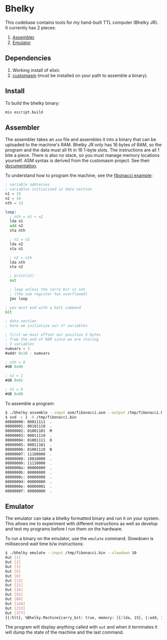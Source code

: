 # Bhelky

This codebase contains tools for my hand-built TTL computer (Bhelky JR). It currently has 2 pieces:

1. [Assembler](#Assembler)
2. [Emulator](#Emulator)

## Dependencies

1. Working install of elixir.
2. [customasm](https://github.com/hlorenzi/customasm) (must be installed on your path to assemble a binary).

## Install

To build the bhelky binary:

```bash
mix escript.build
```

## Assembler

The assembler takes an `asm` file and assembles it into a binary that can be uploaded
to the machine's RAM. Bhelky JR only has 16 bytes of RAM, so the program and the data must all fit
in 16 1-byte slots. The instructions are all 1 bite a piece. There is also no stack, so you must manage memory locations yourself.
ASM syntax is derived from the customasm project. See their [documentation](https://github.com/hlorenzi/customasm/blob/master/doc/index.md).

To understand how to program the machine, see the [fibonacci example](asm/fibonacci.asm):

```asm
; variable addresses
; variables initialized in data section
n1 = 15
n2 = 14
nth = 13

loop:
  ; nth = n1 + n2
  lda n1
  add n2
  sta nth

  ; n1 = n2
  lda n2
  sta n1

  ; n2 = nth
  lda nth
  sta n2

  ; print(n2)
  out

  ; loop unless the carry bit is set
  ; (the sum register has overflowed)
  jnc loop

; you must end with a halt command
hlt

; data section
; here we initialize our n* variables

; first we must offset our position 3 bytes
; from the end of RAM since we are storing
; 3 variables
numvars = 3
#addr 0x10 - numvars

; nth = 0
#d8 0x00

; n2 = 1
#d8 0x01

; n1 = 0
#d8 0x00
```

To assemble a program:

```bash
$ ./bhelky assemble --input asm/fibonacci.asm --output /tmp/fibonacci.bin
$ xxd -c 1 -b /tmp/fibonacci.bin                                                                            (bhelky) 15:36:52
00000000: 00011111  .
00000001: 00101110  .
00000002: 01001101  M
00000003: 00011110  .
00000004: 01001111  O
00000005: 00011101  .
00000006: 01001110  N
00000007: 11100000  .
00000008: 10010000  .
00000009: 11110000  .
0000000a: 00000000  .
0000000b: 00000000  .
0000000c: 00000000  .
0000000d: 00000000  .
0000000e: 00000001  .
0000000f: 00000000  .
```

## Emulator

The emulator can take a bhelky formatted binary and run it on your system. This allows me to experiment
with different instructions as well as develop and test my programs before I run them on the
hardware.

To run a binary on the emulator, use the `emulate` command.
Slowdown is millisecond wait time b/w instructions:

```bash
$ ./bhelky emulate --input /tmp/fibonacci.bin --slowdown 10
Out [1]
Out [2]
Out [3]
Out [5]
Out [8]
Out [13]
Out [21]
Out [34]
Out [55]
Out [89]
Out [144]
Out [233]
Out [377]
{{:hlt}, %Bhelky.Machine{carry_bit: true, memory: [{:lda, 15}, {:add, 14}, {:sta, 13}, {:lda, 14}, {:sta, 15}, {:lda, 13}, {:sta, 14}, {:out}, {:jnc, 0}, {:hlt}, 0, 0, 0, 377, 377, 233], pc: 9, reg_a: 377, reg_b: 233, reg_o: 377}}
```

The program will display anything called with `out` and when it terminates it will dump the state of the machine and the last command.

